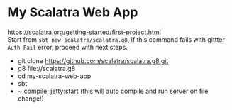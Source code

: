 # My Scalatra Web App #

https://scalatra.org/getting-started/first-project.html  
Start from ```sbt new scalatra/scalatra.g8```, if this command fails with gittter `Auth Fail` error, proceed with next steps.


- git clone https://github.com/scalatra/scalatra.g8.git  
- g8 file://scalatra.g8  
- cd my-scalatra-web-app
- sbt
- ~ compile; jetty:start (this will auto compile and run server on file change!)

